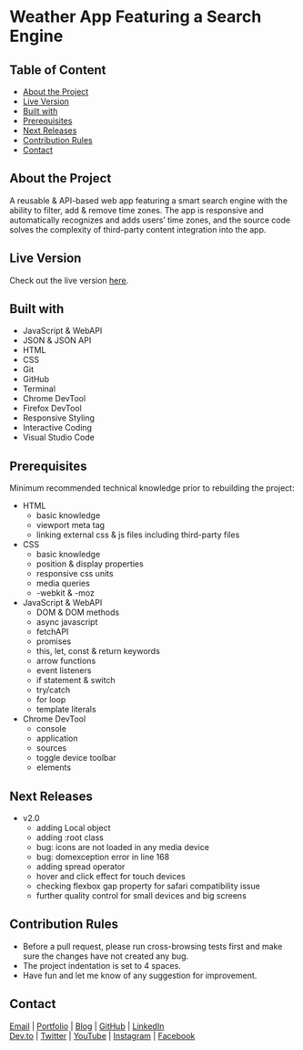 # Weather App Featuring a Search Engine

<!-- table of content -->
## Table of Content

* [About the Project](#about-the-project)
* [Live Version](#live-version)
* [Built with](#built-with)
* [Prerequisites](#prerequisites)
* [Next Releases](#next-releases)
* [Contribution Rules](#contribution-rules)
* [Contact](#contact)

<!-- about -->
## About the Project

A reusable & API-based web app featuring a smart search engine with the ability to filter, add & remove time zones. The app is responsive and automatically recognizes and adds users’ time zones, and the source code solves the complexity of third-party content integration into the app.

<!-- live version -->
## Live Version

Check out the live version [here](https://ali-shariatii.github.io/weather-app-featuring-a-search-engine/).

<!-- built -->
## Built with

* JavaScript & WebAPI
* JSON & JSON API
* HTML
* CSS
* Git
* GitHub
* Terminal
* Chrome DevTool
* Firefox DevTool
* Responsive Styling
* Interactive Coding
* Visual Studio Code

<!-- prerequisites -->
## Prerequisites

Minimum recommended technical knowledge prior to rebuilding the project:

* HTML
    * basic knowledge
    * viewport meta tag
    * linking external css & js files including third-party files
* CSS
    * basic knowledge
    * position & display properties
    * responsive css units
    * media queries
    * -webkit & -moz
* JavaScript & WebAPI
    * DOM & DOM methods
    * async javascript
    * fetchAPI
    * promises
    * this, let, const & return keywords
    * arrow functions
    * event listeners
    * if statement & switch
    * try/catch
    * for loop
    * template literals
* Chrome DevTool
   * console
   * application
   * sources
   * toggle device toolbar
   * elements

<!-- new releases -->
## Next Releases

* v2.0
    * adding Local object
    * adding :root class
    * bug: icons are not loaded in any media device
    * bug: domexception error in line 168
    * adding spread operator
    * hover and click effect for touch devices
    * checking flexbox gap property for safari compatibility issue
    * further quality control for small devices and big screens

<!-- contribution -->
## Contribution Rules

* Before a pull request, please run cross-browsing tests first and make sure the changes have not created any bug.
* The project indentation is set to 4 spaces.
* Have fun and let me know of any suggestion for improvement.

<!-- contact -->
## Contact

[Email](mailto:a.shariatii91@gmail.com) | [Portfolio](https://alishariatii.com/) | [Blog](https://blog.alishariatii.com/) | [GitHub](https://github.com/ali-shariatii/) | [LinkedIn](https://www.linkedin.com/in/ali-shariatii/)  
[Dev.to](https://dev.to/alishariatii) | [Twitter](https://twitter.com/a_shariatii) | [YouTube](https://www.youtube.com/channel/UCtMqKuobuxPU_9ZIp8vZXgw) | [Instagram](https://www.instagram.com/web_block/)  | [Facebook](https://www.facebook.com/webblokk)


<!-- 
Guidelines
    https://www.markdownguide.org/basic-syntax/#reference-style-links
    https://guides.github.com/pdfs/markdown-cheatsheet-online.pdf 
-->